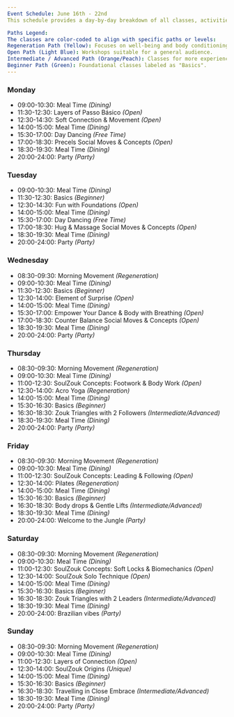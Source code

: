 ```yaml
---
Event Schedule: June 16th - 22nd
This schedule provides a day-by-day breakdown of all classes, activities, and parties.

Paths Legend:
The classes are color-coded to align with specific paths or levels:
Regeneration Path (Yellow): Focuses on well-being and body conditioning.
Open Path (Light Blue): Workshops suitable for a general audience.
Intermediate / Advanced Path (Orange/Peach): Classes for more experienced dancers.
Beginner Path (Green): Foundational classes labeled as "Basics".
---
```


### Monday
- 09:00-10:30: Meal Time _(Dining)_
- 11:30-12:30: Layers of Passo Básico _(Open)_
- 12:30-14:30: Soft Connection & Movement _(Open)_
- 14:00-15:00: Meal Time _(Dining)_
- 15:30-17:00: Day Dancing _(Free Time)_
- 17:00-18:30: Precels Social Moves & Concepts _(Open)_
- 18:30-19:30: Meal Time _(Dining)_
- 20:00-24:00: Party _(Party)_

### Tuesday
- 09:00-10:30: Meal Time _(Dining)_
- 11:30-12:30: Basics _(Beginner)_
- 12:30-14:30: Fun with Foundations _(Open)_
- 14:00-15:00: Meal Time _(Dining)_
- 15:30-17:00: Day Dancing _(Free Time)_
- 17:00-18:30: Hug & Massage Social Moves & Concepts _(Open)_
- 18:30-19:30: Meal Time _(Dining)_
- 20:00-24:00: Party _(Party)_

### Wednesday
- 08:30-09:30: Morning Movement _(Regeneration)_
- 09:00-10:30: Meal Time _(Dining)_
- 11:30-12:30: Basics _(Beginner)_
- 12:30-14:00: Element of Surprise _(Open)_
- 14:00-15:00: Meal Time _(Dining)_
- 15:30-17:00: Empower Your Dance & Body with Breathing _(Open)_
- 17:00-18:30: Counter Balance Social Moves & Concepts _(Open)_
- 18:30-19:30: Meal Time _(Dining)_
- 20:00-24:00: Party _(Party)_

### Thursday
- 08:30-09:30: Morning Movement _(Regeneration)_
- 09:00-10:30: Meal Time _(Dining)_
- 11:00-12:30: SoulZouk Concepts: Footwork & Body Work _(Open)_
- 12:30-14:00: Acro Yoga _(Regeneration)_
- 14:00-15:00: Meal Time _(Dining)_
- 15:30-16:30: Basics _(Beginner)_
- 16:30-18:30: Zouk Triangles with 2 Followers _(Intermediate/Advanced)_
- 18:30-19:30: Meal Time _(Dining)_
- 20:00-24:00: Party _(Party)_

### Friday
- 08:30-09:30: Morning Movement _(Regeneration)_
- 09:00-10:30: Meal Time _(Dining)_
- 11:00-12:30: SoulZouk Concepts: Leading & Following _(Open)_
- 12:30-14:00: Pilates _(Regeneration)_
- 14:00-15:00: Meal Time _(Dining)_
- 15:30-16:30: Basics _(Beginner)_
- 16:30-18:30: Body drops & Gentle Lifts _(Intermediate/Advanced)_
- 18:30-19:30: Meal Time _(Dining)_
- 20:00-24:00: Welcome to the Jungle _(Party)_

### Saturday
- 08:30-09:30: Morning Movement _(Regeneration)_
- 09:00-10:30: Meal Time _(Dining)_
- 11:00-12:30: SoulZouk Concepts: Soft Locks & Biomechanics _(Open)_
- 12:30-14:00: SoulZouk Solo Technique _(Open)_
- 14:00-15:00: Meal Time _(Dining)_
- 15:30-16:30: Basics _(Beginner)_
- 16:30-18:30: Zouk Triangles with 2 Leaders _(Intermediate/Advanced)_
- 18:30-19:30: Meal Time _(Dining)_
- 20:00-24:00: Brazilian vibes _(Party)_

### Sunday
- 08:30-09:30: Morning Movement _(Regeneration)_
- 09:00-10:30: Meal Time _(Dining)_
- 11:00-12:30: Layers of Connection _(Open)_
- 12:30-14:00: SoulZouk Origins _(Unique)_
- 14:00-15:00: Meal Time _(Dining)_
- 15:30-16:30: Basics _(Beginner)_
- 16:30-18:30: Travelling in Close Embrace _(Intermediate/Advanced)_
- 18:30-19:30: Meal Time _(Dining)_
- 20:00-24:00: Party _(Party)_
